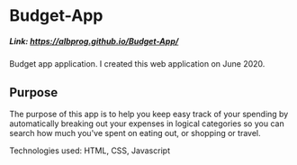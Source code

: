 # Budget-App

##### Link: https://albprog.github.io/Budget-App/

Budget app application. I created this web application on June 2020.

## Purpose

The purpose of this app is to help you keep easy track of your spending by automatically breaking out your expenses in logical categories so you can search how much you've spent on eating out, or shopping or travel.

Technologies used: HTML, CSS, Javascript
